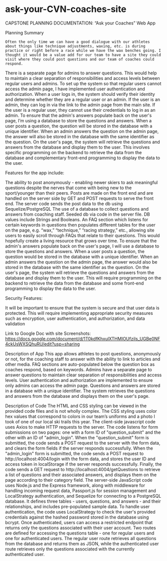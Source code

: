# ask-your-CVN-coaches-site
CAPSTONE PLANNING DOCUMENTATION:
“Ask your Coaches” Web App

Planning Summary

	Often the only time we can have a good dialogue with our athletes about things like technique adjustments, waxing, etc. is during practice or right before a race while we have the wax benches going. I thought it would be a value add for our team to have a site they could visit where they could post questions and our team of coaches could respond. 
There is a separate page for admins to answer questions. This would help to maintain a clear separation of responsibilities and access levels between regular users and admins.
To set up the system so that regular users cannot access the admin page, I have implemented user authentication and authorization. When a user logs in, the system should verify their identity and determine whether they are a regular user or an admin. If the user is an admin, they can log in via the link to the admin page from the main site. If the user is a regular user, they cannot use their credentials to log in as an admin.
To ensure that the admin's answers populate back on the user's page, I’m using a database to store the questions and answers. When a user posts a question, the question will be stored in the database with a unique identifier. When an admin answers the question on the admin page, the answer will also be stored in the database with the same identifier as the question.
On the user's page, the system will retrieve the questions and answers from the database and display them to the user. This involves specific programming on the backend to retrieve the data from the database and complementary front-end programming to display the data to the user.


Features for the app include:

The ability to post anonymously - enabling newer skiers to ask meaningful questions despite the nerves that come with being new to the sport/younger than their peers.
Posts are made on the front end and are handled on the server side by GET and POST requests to serve the front end. The server code sends the post data to the db using Sequelize/PostgreSQL
The use of a database to collect questions and answers from coaching staff.
Seeded db via code in the server file. DB values include Strings and Booleans.
An FAQ section which listens for certain keywords in questions then populates different tables for the user on the page, e.g. “wax,” “technique,” “racing strategy,” etc., allowing site users to easily scroll through FAQs that relate to their questions. This would hopefully create a living resource that grows over time.
To ensure that the admin's answers populate back on the user's page, I will use a database to store the questions and answers. When a user posts a question, the question would be stored in the database with a unique identifier. When an admin answers the question on the admin page, the answer would also be stored in the database with the same identifier as the question.
On the user's page, the system will retrieve the questions and answers from the database and display them to the user. This will require programming on the backend to retrieve the data from the database and some front-end programming to display the data to the user.

Security Features:

It will be important to ensure that the system is secure and that user data is protected. This will require implementing appropriate security measures such as encryption, user authentication, and authorization, and data validation


Link to Google Doc with site Screenshots:
https://docs.google.com/document/d/1T0kdfKhxulXTHMIOUfziIs_UGBe0NF4ckUsWXSQhuRU/edit?usp=sharing


Description of App
This app allows athletes to post questions, anonymously or not, for the coaching staff to answer with the ability to link to articles and other media. FAQ sections are auto-populated below the question box as coaches respond, based on keywords. Admins have a separate page to answer questions to maintain clear separation of responsibilities and access levels. User authentication and authorization are implemented to ensure only admins can access the admin page. Questions and answers are stored in a database with a unique identifier. The system retrieves the questions and answers from the database and displays them on the user's page.


Description of Code
	The HTML and CSS styling can be viewed in the provided code files and is not wholly complex. The CSS styling uses color hex values that correspond to colors in our team’s uniforms and a photo I took of one of our local ski trails this year.
	The client-side javascript code uses Axios to make HTTP requests to the server. The code listens for form submissions on two pages: one with a form ID of "question_submit" and the other with an ID of "admin_login". When the "question_submit" form is submitted, the code sends a POST request to the server with the form data, and clears the form fields if the server responds successfully. When the "admin_login" form is submitted, the code sends a POST request to http://localhost:4004/login with the form data, and stores the user ID and access token in localStorage if the server responds successfully. Finally, the code sends a GET request to http://localhost:4004/getQuestions to retrieve a list of questions and their associated answers, and displays them on the page according to their category field.
	The server-side JavaScript code uses Node.js and the Express framework, along with middleware for handling incoming request data, Passport.js for session management and LocalStrategy authentication, and Sequelize for connecting to a PostgreSQL database. It defines three tables - users, questions, and answers - and their relationships, and includes pre-populated sample data.
To handle user authentication, the code uses LocalStrategy to check the user's provided credentials against the hashed password stored in the database using bcrypt. Once authenticated, users can access a restricted endpoint that returns only the questions associated with their user account.
Two routes are defined for accessing the questions table - one for regular users and one for authenticated users. The regular user route retrieves all questions from the database and returns them as JSON, while the authenticated user route retrieves only the questions associated with the currently authenticated user.
